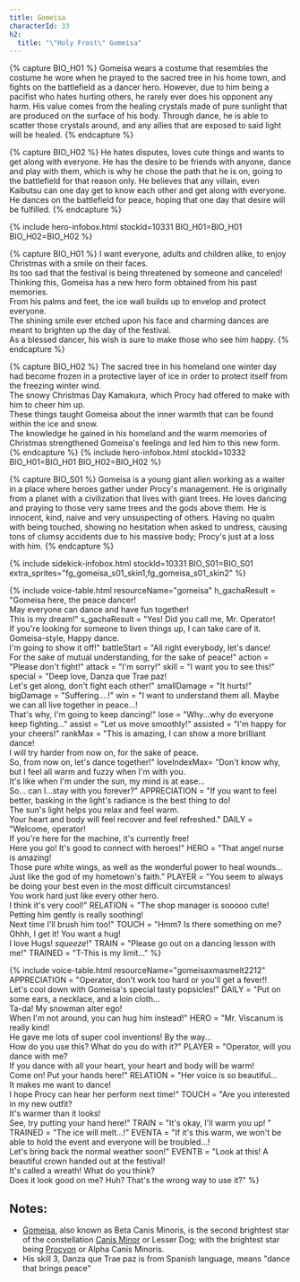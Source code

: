 ```yaml
---
title: Gomeisa
characterId: 33
h2:
  title: "\"Holy Frost\" Gomeisa"
---
```


{% capture BIO_H01 %}
Gomeisa wears a costume that resembles the costume he wore when he prayed to the sacred tree in his home town, and fights on the battlefield as a dancer hero. However, due to him being a pacifist who hates hurting others, he rarely ever does his opponent any harm. His value comes from the healing crystals made of pure sunlight that are produced on the surface of his body. Through dance, he is able to scatter those crystals around, and any allies that are exposed to said light will be healed.
{% endcapture %}

{% capture BIO_H02 %}
He hates disputes, loves cute things and wants to get along with everyone. He has the desire to be friends with anyone, dance and play with them, which is why he chose the path that he is on, going to the battlefield for that reason only. He believes that any villain, even Kaibutsu can one day get to know each other and get along with everyone. He dances on the battlefield for peace, hoping that one day that desire will be fulfilled.
{% endcapture %}

{% include hero-infobox.html stockId=10331 BIO_H01=BIO_H01 BIO_H02=BIO_H02 %}

{% capture BIO_H01 %}
I want everyone, adults and children alike, to enjoy Christmas with a smile on their faces.<br>
Its too sad that the festival is being threatened by someone and canceled!<br>
Thinking this, Gomeisa has a new hero form obtained from his past memories.<br>
From his palms and feet, the ice wall builds up to envelop and protect everyone.<br>
The shining smile ever etched upon his face and charming dances are meant to brighten up the day of the festival.<br>
As a blessed dancer, his wish is sure to make those who see him happy.
{% endcapture %}

{% capture BIO_H02 %}
The sacred tree in his homeland one winter day had become frozen in a protective layer of ice in order to protect itself from the freezing winter wind.<br>The snowy Christmas Day Kamakura, which Procy had offered to make with him to cheer him up.<br>These things taught Gomeisa about the inner warmth that can be found within the ice and snow.<br>The knowledge he gained in his homeland and the warm memories of Christmas strengthened Gomeisa's feelings and led him to this new form.
{% endcapture %}
{% include hero-infobox.html stockId=10332 BIO_H01=BIO_H01 BIO_H02=BIO_H02 %}

{% capture BIO_S01 %}
Gomeisa is a young giant alien working as a waiter in a place where heroes gather under Procy's management. He is originally from a planet with a civilization that lives with giant trees. He loves dancing and praying to those very same trees and the gods above them. He is innocent, kind, naive and very unsuspecting of others. Having no qualm with being touched, showing no hesitation when asked to undress, causing tons of clumsy accidents due to his massive body; Procy's just at a loss with him.
{% endcapture %}

{% include sidekick-infobox.html stockId=10331 BIO_S01=BIO_S01 extra_sprites="fg_gomeisa_s01_skin1,fg_gomeisa_s01_skin2" %}

{% include voice-table.html resourceName="gomeisa"
h_gachaResult = "Gomeisa here, the peace dancer!<br>May everyone can dance and have fun together!<br>This is my dream!"
s_gachaResult = "Yes! Did you call me, Mr. Operator!<br>If you're looking for someone to liven things up, I can take care of it.<br>Gomeisa-style, Happy dance.<br>I'm going to show it off!"
battleStart = "All right everybody, let's dance!<br>For the sake of mutual understanding, for the sake of peace!"
action = "Please don't fight!"
attack = "I'm sorry!"
skill = "I want you to see this!"
special = "Deep love, Danza que Trae paz!<br>Let's get along, don't fight each other!"
smallDamage = "It hurts!"
bigDamage = "Suffering....!"
win = "I want to understand them all. Maybe we can all live together in peace...!<br>That's why, I'm going to keep dancing!"
lose = "Why...why do everyone keep fighting..."
assist = "Let us move smoothly!"
assisted = "I'm happy for your cheers!"
rankMax = "This is amazing, I can show a more brilliant dance!<br>I will try harder from now on, for the sake of peace.<br>So, from now on, let's dance together!"
loveIndexMax= "Don't know why, but I feel all warm and fuzzy when I'm with you.<br>It's like when I'm under the sun, my mind is at ease...<br>So... can I...stay with you forever?"
APPRECIATION = "If you want to feel better, basking in the light's radiance is the best thing to do!<br>The sun's light helps you relax and feel warm.<br>Your heart and body will feel recover and feel refreshed."
DAILY = "Welcome, operator!<br>If you're here for the machine, it's currently free!<br>Here you go! It's good to connect with heroes!"
HERO = "That angel nurse is amazing!<br>Those pure white wings, as well as the wonderful power to heal wounds...<br>Just like the god of my hometown's faith."
PLAYER = "You seem to always be doing your best even in the most difficult circumstances!<br>You work hard just like every other hero.<br>I think it's very cool!"
RELATION = "The shop manager is sooooo cute!<br>Petting him gently is really soothing!<br>Next time I'll brush him too!"
TOUCH = "Hmm? Is there something on me?<br>Ohhh, I get it! You want a hug!<br>I love Hugs! *squeeze*!"
TRAIN = "Please go out on a dancing lesson with me!"
TRAINED = "T-This is my limit..."
%}

{% include voice-table.html resourceName="gomeisaxmasmelt2212"
APPRECIATION = "Operator, don't work too hard or you'll get a fever!!<br>Let's cool down with Gomeisa's special tasty popsicles!"
DAILY = "Put on some ears, a necklace, and a loin cloth...<br>Ta-da! My snowman alter ego!<br>When I'm not around, you can hug him instead!"
HERO = "Mr. Viscanum is really kind!<br>He gave me lots of super cool inventions! By the way...<br>How do you use this? What do you do with it?"
PLAYER = "Operator, will you dance with me?<br>If you dance with all your heart, your heart and body will be warm!<br>Come on! Put your hands here!"
RELATION = "Her voice is so beautiful...<br>It makes me want to dance!<br>I hope Procy can hear her perform next time!"
TOUCH = "Are you interested in my new outfit?<br>It's warmer than it looks!<br>See, try putting your hand here!"
TRAIN = "It's okay, I'll warm you up! "
TRAINED = "The ice will melt...!"
EVENTA = "If it's this warm, we won't be able to hold the event and everyone will be troubled...!<br>Let's bring back the normal weather soon!"
EVENTB = "Look at this! A beautiful crown handed out at the festival!<br>It's called a wreath! What do you think?<br>Does it look good on me? Huh? That's the wrong way to use it?"
%}

## Notes:

- [Gomeisa](https://en.wikipedia.org/wiki/Beta_Canis_Minoris), also known as Beta Canis Minoris, is the second brightest star of the constellation [Canis Minor](https://en.wikipedia.org/wiki/Canis_Minor) or Lesser Dog; with the brightest star being [Procyon](https://en.wikipedia.org/wiki/Procyon) or Alpha Canis Minoris.
- His skill 3, Danza que Trae paz is from Spanish language, means "dance that brings peace"
